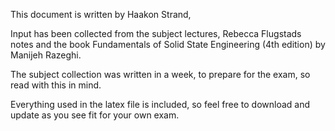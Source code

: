 This document is written by Haakon Strand, 

Input has been collected from the subject lectures, Rebecca Flugstads notes and the book Fundamentals of Solid State Engineering (4th edition) by Manijeh Razeghi.

The subject collection was written in a week, to prepare for the exam, so read with this in mind.

Everything used in the latex file is included, so feel free to download and update as you see fit for your own exam.
